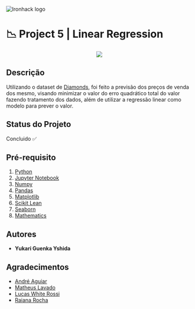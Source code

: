 ![Ironhack logo](https://i.imgur.com/1QgrNNw.png)

# 📉 Project 5 | Linear Regression

<p align="center">
  <img src="https://media1.giphy.com/media/xT5LMRMGxjCAX5LaGQ/giphy.gif?cid=ecf05e4740afd175b605d8bb10ef669c66430e5ecd66a856&rid=giphy.gif">
</p>

## Descrição

Utilizando o dataset de [Diamonds](https://www.kaggle.com/shivam2503/diamonds), foi feito a previsão dos preços de venda dos mesmo, visando minimizar o valor do erro quadrático total do valor fazendo tratamento dos dados, além de utilizar a regressão linear como modelo para prever o valor.


## Status do Projeto
Concluido ✅

## Pré-requisito
1. [Python](https://www.python.org/)
2. [Jupyter Notebook](https://jupyter.org/try)
3. [Numpy](https://pypi.org/project/numpy/)
4. [Pandas](https://pandas.pydata.org/)
5. [Matplotlib](https://pypi.org/project/matplotlib/)
6. [Scikit Lean](https://pypi.org/project/scikit-learn/)
7. [Seaborn](https://pypi.org/project/seaborn/)
8. [Mathematics](https://pypi.org/project/maths/)


## Autores
+ **Yukari Guenka Yshida**

## Agradecimentos
+ [André Aguiar](https://github.com/aguiarandre)
+ [Matheus Lavado](https://github.com/matheuslavado)
+ [Lucas White Rossi](https://github.com/LucasWhiteRossi)
+ [Raiana Rocha](https://github.com/Rairocha)